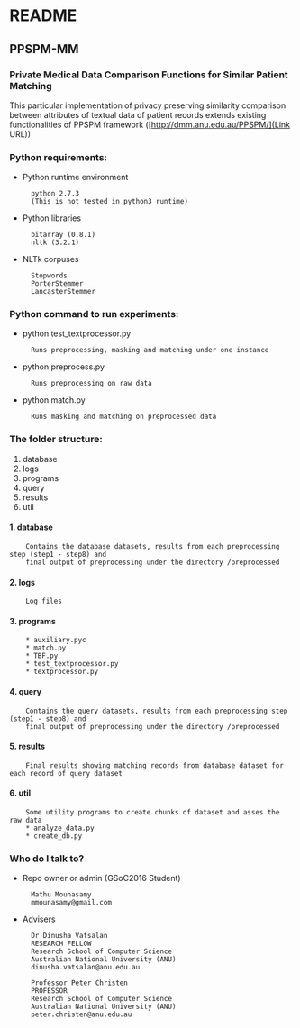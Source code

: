 # README #

## PPSPM-MM ##

### Private Medical Data Comparison  Functions for Similar Patient Matching ###

This particular implementation of privacy preserving similarity comparison between attributes of textual data of patient records extends existing functionalities of PPSPM framework ([http://dmm.anu.edu.au/PPSPM/](Link URL)) 

### Python requirements: ###

* Python runtime environment

        python 2.7.3
        (This is not tested in python3 runtime)

* Python libraries

        bitarray (0.8.1)
        nltk (3.2.1)

* NLTk corpuses

        Stopwords
        PorterStemmer
        LancasterStemmer



### Python command to run experiments: ###

* python test_textprocessor.py
    
        Runs preprocessing, masking and matching under one instance

* python preprocess.py

        Runs preprocessing on raw data
    
* python match.py

        Runs masking and matching on preprocessed data


### The folder structure: ###

1. database
1. logs
1. programs
1. query
1. results
1. util

#### 1. database ####

        Contains the database datasets, results from each preprocessing step (step1 - step8) and 
        final output of preprocessing under the directory /preprocessed

#### 2. logs ####

        Log files

#### 3. programs ####

        * auxiliary.pyc
        * match.py
        * TBF.py
        * test_textprocessor.py
        * textprocessor.py

#### 4. query ####

        Contains the query datasets, results from each preprocessing step (step1 - step8) and 
        final output of preprocessing under the directory /preprocessed

#### 5. results ####

        Final results showing matching records from database dataset for each record of query dataset

#### 6. util ####

        Some utility programs to create chunks of dataset and asses the raw data
        * analyze_data.py
        * create_db.py



### Who do I talk to? ###

* Repo owner or admin (GSoC2016 Student)

        Mathu Mounasamy
        mmounasamy@gmail.com

* Advisers

        Dr Dinusha Vatsalan
        RESEARCH FELLOW
        Research School of Computer Science
        Australian National University (ANU)
        dinusha.vatsalan@anu.edu.au

        Professor Peter Christen
        PROFESSOR        
        Research School of Computer Science
        Australian National University (ANU)
        peter.christen@anu.edu.au
